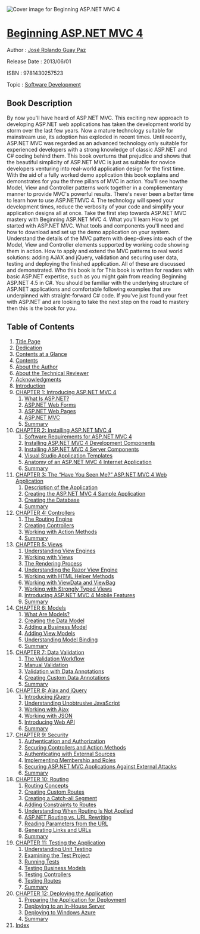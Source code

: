 ![Cover image for Beginning ASP.NET MVC 4](https://imgdetail.ebookreading.net/cover/cover/software_development/EB9781430257523.jpg)

[Beginning ASP.NET MVC 4](https://ebookreading.net/view/book/Beginning+ASP.NET+MVC+4-EB9781430257523_1.html "Beginning ASP.NET MVC 4")
====================================================================================================================

Author : [José Rolando Guay Paz](https://ebookreading.net/search/author/Jos%C3%A9+Rolando+Guay+Paz)

Release Date : 2013/06/01

ISBN : 9781430257523

Topic : [Software Development](https://ebookreading.net/search/category/software-development)

Book Description
-----------------

By now you'll have heard of ASP.NET MVC. This exciting new approach to developing ASP.NET web applications has taken the development world by storm over the last few years. Now a mature technology suitable for mainstream use, its adoption has exploded in recent times.
Until recently, ASP.NET MVC was regarded as an advanced technology only suitable for experienced developers with a strong knowledge of classic ASP.NET and C# coding behind them. This book overturns that prejudice and shows that the beautiful simplicity of ASP.NET MVC is just as suitable for novice developers venturing into real-world application design for the first time.
With the aid of a fully worked demo application this book explains and demonstrates for you the three pillars of MVC in action. You'll see howthe Model, View and Controller patterns work together in a compliementary manner to provide MVC's powerful results.
There's never been a better time to learn how to use ASP.NETMVC 4. The technology will speed your development times, reduce the verbosity of your code and simplify your application designs all at once. Take the first step towards ASP.NET MVC mastery with Beginning ASP.NET MVC 4.
What you'll learn
How to get started with ASP.NET MVC. What tools and components you'll need and how to download and set up the demo application on your system.
Understand the details of the MVC pattern with deep-dives into each of the Model, View and Controller elements supported by working code showing them in action.
How to apply and extend the MVC patterns to real world solutions: adding AJAX and jQuery, validation and securing user data, testing and deploying the finished application. All of these are discussed and demonstrated.
Who this book is for
This book is written for readers with basic ASP.NET expertise, such as you might gain from reading Beginning ASP.NET 4.5 in C#. You should be familiar with the underlying structure of ASP.NET applications and comfortable following examples that are underpinned with straight-forward C# code.
If you've just found your feet with ASP.NET and are looking to take the next step on the road to mastery then this is the book for you.
              
Table of Contents
-----------------

1. [Title Page](https://ebookreading.net/view/book/Beginning+ASP.NET+MVC+4-EB9781430257523_2.html)
1. [Dedication](https://ebookreading.net/view/book/Beginning+ASP.NET+MVC+4-EB9781430257523_4.html)
1. [Contents at a Glance](https://ebookreading.net/view/book/Beginning+ASP.NET+MVC+4-EB9781430257523_5.html)
1. [Contents](https://ebookreading.net/view/book/Beginning+ASP.NET+MVC+4-EB9781430257523_6.html)
1. [About the Author](https://ebookreading.net/view/book/Beginning+ASP.NET+MVC+4-EB9781430257523_7.html)
1. [About the Technical Reviewer](https://ebookreading.net/view/book/Beginning+ASP.NET+MVC+4-EB9781430257523_8.html)
1. [Acknowledgments](https://ebookreading.net/view/book/Beginning+ASP.NET+MVC+4-EB9781430257523_9.html)
1. [Introduction](https://ebookreading.net/view/book/Beginning+ASP.NET+MVC+4-EB9781430257523_10.html)
1. [CHAPTER 1: Introducing ASP.NET MVC 4](https://ebookreading.net/view/book/Beginning+ASP.NET+MVC+4-EB9781430257523_11.html)
    1. [What Is ASP.NET?](https://ebookreading.net/view/book/Beginning+ASP.NET+MVC+4-EB9781430257523_11.html#Sec1)
    1. [ASP.NET Web Forms](https://ebookreading.net/view/book/Beginning+ASP.NET+MVC+4-EB9781430257523_11.html#Sec2)
    1. [ASP.NET Web Pages](https://ebookreading.net/view/book/Beginning+ASP.NET+MVC+4-EB9781430257523_11.html#Sec3)
    1. [ASP.NET MVC](https://ebookreading.net/view/book/Beginning+ASP.NET+MVC+4-EB9781430257523_11.html#Sec4)
    1. [Summary](https://ebookreading.net/view/book/Beginning+ASP.NET+MVC+4-EB9781430257523_11.html#Sec10)
1. [CHAPTER 2: Installing ASP.NET MVC 4](https://ebookreading.net/view/book/Beginning+ASP.NET+MVC+4-EB9781430257523_12.html)
    1. [Software Requirements for ASP.NET MVC 4](https://ebookreading.net/view/book/Beginning+ASP.NET+MVC+4-EB9781430257523_12.html#Sec1)
    1. [Installing ASP.NET MVC 4 Development Components](https://ebookreading.net/view/book/Beginning+ASP.NET+MVC+4-EB9781430257523_12.html#Sec2)
    1. [Installing ASP.NET MVC 4 Server Components](https://ebookreading.net/view/book/Beginning+ASP.NET+MVC+4-EB9781430257523_12.html#Sec5)
    1. [Visual Studio Application Templates](https://ebookreading.net/view/book/Beginning+ASP.NET+MVC+4-EB9781430257523_12.html#Sec6)
    1. [Anatomy of an ASP.NET MVC 4 Internet Application](https://ebookreading.net/view/book/Beginning+ASP.NET+MVC+4-EB9781430257523_12.html#Sec10)
    1. [Summary](https://ebookreading.net/view/book/Beginning+ASP.NET+MVC+4-EB9781430257523_12.html#Sec11)
1. [CHAPTER 3: The “Have You Seen Me?” ASP.NET MVC 4 Web Application](https://ebookreading.net/view/book/Beginning+ASP.NET+MVC+4-EB9781430257523_13.html)
    1. [Description of the Application](https://ebookreading.net/view/book/Beginning+ASP.NET+MVC+4-EB9781430257523_13.html#Sec1)
    1. [Creating the ASP.NET MVC 4 Sample Application](https://ebookreading.net/view/book/Beginning+ASP.NET+MVC+4-EB9781430257523_13.html#Sec5)
    1. [Creating the Database](https://ebookreading.net/view/book/Beginning+ASP.NET+MVC+4-EB9781430257523_13.html#Sec6)
    1. [Summary](https://ebookreading.net/view/book/Beginning+ASP.NET+MVC+4-EB9781430257523_13.html#Sec9)
1. [CHAPTER 4: Controllers](https://ebookreading.net/view/book/Beginning+ASP.NET+MVC+4-EB9781430257523_14.html)
    1. [The Routing Engine](https://ebookreading.net/view/book/Beginning+ASP.NET+MVC+4-EB9781430257523_14.html#Sec1)
    1. [Creating Controllers](https://ebookreading.net/view/book/Beginning+ASP.NET+MVC+4-EB9781430257523_14.html#Sec2)
    1. [Working with Action Methods](https://ebookreading.net/view/book/Beginning+ASP.NET+MVC+4-EB9781430257523_14.html#Sec3)
    1. [Summary](https://ebookreading.net/view/book/Beginning+ASP.NET+MVC+4-EB9781430257523_14.html#Sec7)
1. [CHAPTER 5: Views](https://ebookreading.net/view/book/Beginning+ASP.NET+MVC+4-EB9781430257523_15.html)
    1. [Understanding View Engines](https://ebookreading.net/view/book/Beginning+ASP.NET+MVC+4-EB9781430257523_15.html#Sec1)
    1. [Working with Views](https://ebookreading.net/view/book/Beginning+ASP.NET+MVC+4-EB9781430257523_15.html#Sec2)
    1. [The Rendering Process](https://ebookreading.net/view/book/Beginning+ASP.NET+MVC+4-EB9781430257523_15.html#Sec3)
    1. [Understanding the Razor View Engine](https://ebookreading.net/view/book/Beginning+ASP.NET+MVC+4-EB9781430257523_15.html#Sec4)
    1. [Working with HTML Helper Methods](https://ebookreading.net/view/book/Beginning+ASP.NET+MVC+4-EB9781430257523_15.html#Sec5)
    1. [Working with ViewData and ViewBag](https://ebookreading.net/view/book/Beginning+ASP.NET+MVC+4-EB9781430257523_15.html#Sec6)
    1. [Working with Strongly Typed Views](https://ebookreading.net/view/book/Beginning+ASP.NET+MVC+4-EB9781430257523_15.html#Sec7)
    1. [Introducing ASP.NET MVC 4 Mobile Features](https://ebookreading.net/view/book/Beginning+ASP.NET+MVC+4-EB9781430257523_15.html#Sec8)
    1. [Summary](https://ebookreading.net/view/book/Beginning+ASP.NET+MVC+4-EB9781430257523_15.html#Sec9)
1. [CHAPTER 6: Models](https://ebookreading.net/view/book/Beginning+ASP.NET+MVC+4-EB9781430257523_16.html)
    1. [What Are Models?](https://ebookreading.net/view/book/Beginning+ASP.NET+MVC+4-EB9781430257523_16.html#Sec1)
    1. [Creating the Data Model](https://ebookreading.net/view/book/Beginning+ASP.NET+MVC+4-EB9781430257523_16.html#Sec2)
    1. [Adding a Business Model](https://ebookreading.net/view/book/Beginning+ASP.NET+MVC+4-EB9781430257523_16.html#Sec5)
    1. [Adding View Models](https://ebookreading.net/view/book/Beginning+ASP.NET+MVC+4-EB9781430257523_16.html#Sec6)
    1. [Understanding Model Binding](https://ebookreading.net/view/book/Beginning+ASP.NET+MVC+4-EB9781430257523_16.html#Sec7)
    1. [Summary](https://ebookreading.net/view/book/Beginning+ASP.NET+MVC+4-EB9781430257523_16.html#Sec8)
1. [CHAPTER 7: Data Validation](https://ebookreading.net/view/book/Beginning+ASP.NET+MVC+4-EB9781430257523_17.html)
    1. [The Validation Workflow](https://ebookreading.net/view/book/Beginning+ASP.NET+MVC+4-EB9781430257523_17.html#Sec1)
    1. [Manual Validation](https://ebookreading.net/view/book/Beginning+ASP.NET+MVC+4-EB9781430257523_17.html#Sec2)
    1. [Validation with Data Annotations](https://ebookreading.net/view/book/Beginning+ASP.NET+MVC+4-EB9781430257523_17.html#Sec3)
    1. [Creating Custom Data Annotations](https://ebookreading.net/view/book/Beginning+ASP.NET+MVC+4-EB9781430257523_17.html#Sec4)
    1. [Summary](https://ebookreading.net/view/book/Beginning+ASP.NET+MVC+4-EB9781430257523_17.html#Sec5)
1. [CHAPTER 8: Ajax and jQuery](https://ebookreading.net/view/book/Beginning+ASP.NET+MVC+4-EB9781430257523_18.html)
    1. [Introducing jQuery](https://ebookreading.net/view/book/Beginning+ASP.NET+MVC+4-EB9781430257523_18.html#Sec1)
    1. [Understanding Unobtrusive JavaScript](https://ebookreading.net/view/book/Beginning+ASP.NET+MVC+4-EB9781430257523_18.html#Sec5)
    1. [Working with Ajax](https://ebookreading.net/view/book/Beginning+ASP.NET+MVC+4-EB9781430257523_18.html#Sec6)
    1. [Working with JSON](https://ebookreading.net/view/book/Beginning+ASP.NET+MVC+4-EB9781430257523_18.html#Sec12)
    1. [Introducing Web API](https://ebookreading.net/view/book/Beginning+ASP.NET+MVC+4-EB9781430257523_18.html#Sec15)
    1. [Summary](https://ebookreading.net/view/book/Beginning+ASP.NET+MVC+4-EB9781430257523_18.html#Sec18)
1. [CHAPTER 9: Security](https://ebookreading.net/view/book/Beginning+ASP.NET+MVC+4-EB9781430257523_19.html)
    1. [Authentication and Authorization](https://ebookreading.net/view/book/Beginning+ASP.NET+MVC+4-EB9781430257523_19.html#Sec1)
    1. [Securing Controllers and Action Methods](https://ebookreading.net/view/book/Beginning+ASP.NET+MVC+4-EB9781430257523_19.html#Sec4)
    1. [Authenticating with External Sources](https://ebookreading.net/view/book/Beginning+ASP.NET+MVC+4-EB9781430257523_19.html#Sec5)
    1. [Implementing Membership and Roles](https://ebookreading.net/view/book/Beginning+ASP.NET+MVC+4-EB9781430257523_19.html#Sec11)
    1. [Securing ASP.NET MVC Applications Against External Attacks](https://ebookreading.net/view/book/Beginning+ASP.NET+MVC+4-EB9781430257523_19.html#Sec19)
    1. [Summary](https://ebookreading.net/view/book/Beginning+ASP.NET+MVC+4-EB9781430257523_19.html#Sec27)
1. [CHAPTER 10: Routing](https://ebookreading.net/view/book/Beginning+ASP.NET+MVC+4-EB9781430257523_20.html)
    1. [Routing Concepts](https://ebookreading.net/view/book/Beginning+ASP.NET+MVC+4-EB9781430257523_20.html#Sec1)
    1. [Creating Custom Routes](https://ebookreading.net/view/book/Beginning+ASP.NET+MVC+4-EB9781430257523_20.html#Sec4)
    1. [Creating a Catch-all Segment](https://ebookreading.net/view/book/Beginning+ASP.NET+MVC+4-EB9781430257523_20.html#Sec5)
    1. [Adding Constraints to Routes](https://ebookreading.net/view/book/Beginning+ASP.NET+MVC+4-EB9781430257523_20.html#Sec6)
    1. [Understanding When Routing Is Not Applied](https://ebookreading.net/view/book/Beginning+ASP.NET+MVC+4-EB9781430257523_20.html#Sec7)
    1. [ASP.NET Routing vs. URL Rewriting](https://ebookreading.net/view/book/Beginning+ASP.NET+MVC+4-EB9781430257523_20.html#Sec10)
    1. [Reading Parameters from the URL](https://ebookreading.net/view/book/Beginning+ASP.NET+MVC+4-EB9781430257523_20.html#Sec11)
    1. [Generating Links and URLs](https://ebookreading.net/view/book/Beginning+ASP.NET+MVC+4-EB9781430257523_20.html#Sec12)
    1. [Summary](https://ebookreading.net/view/book/Beginning+ASP.NET+MVC+4-EB9781430257523_20.html#Sec13)
1. [CHAPTER 11: Testing the Application](https://ebookreading.net/view/book/Beginning+ASP.NET+MVC+4-EB9781430257523_21.html)
    1. [Understanding Unit Testing](https://ebookreading.net/view/book/Beginning+ASP.NET+MVC+4-EB9781430257523_21.html#Sec1)
    1. [Examining the Test Project](https://ebookreading.net/view/book/Beginning+ASP.NET+MVC+4-EB9781430257523_21.html#Sec10)
    1. [Running Tests](https://ebookreading.net/view/book/Beginning+ASP.NET+MVC+4-EB9781430257523_21.html#Sec12)
    1. [Testing Business Models](https://ebookreading.net/view/book/Beginning+ASP.NET+MVC+4-EB9781430257523_21.html#Sec13)
    1. [Testing Controllers](https://ebookreading.net/view/book/Beginning+ASP.NET+MVC+4-EB9781430257523_21.html#Sec17)
    1. [Testing Routes](https://ebookreading.net/view/book/Beginning+ASP.NET+MVC+4-EB9781430257523_21.html#Sec22)
    1. [Summary](https://ebookreading.net/view/book/Beginning+ASP.NET+MVC+4-EB9781430257523_21.html#Sec25)
1. [CHAPTER 12: Deploying the Application](https://ebookreading.net/view/book/Beginning+ASP.NET+MVC+4-EB9781430257523_22.html)
    1. [Preparing the Application for Deployment](https://ebookreading.net/view/book/Beginning+ASP.NET+MVC+4-EB9781430257523_22.html#Sec1)
    1. [Deploying to an In-House Server](https://ebookreading.net/view/book/Beginning+ASP.NET+MVC+4-EB9781430257523_22.html#Sec7)
    1. [Deploying to Windows Azure](https://ebookreading.net/view/book/Beginning+ASP.NET+MVC+4-EB9781430257523_22.html#Sec10)
    1. [Summary](https://ebookreading.net/view/book/Beginning+ASP.NET+MVC+4-EB9781430257523_22.html#Sec19)
1. [Index](https://ebookreading.net/view/book/Beginning+ASP.NET+MVC+4-EB9781430257523_23.html)
